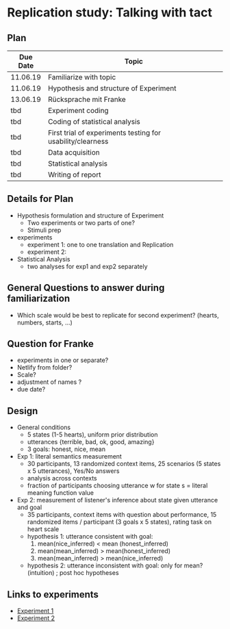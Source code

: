 # Replication study: Talking with tact
## Plan
Due Date | Topic
-----|------
11.06.19 | Familiarize with topic
11.06.19 | Hypothesis and structure of Experiment
13.06.19 | Rücksprache mit Franke
tbd | Experiment coding
tbd | Coding of statistical analysis
tbd | First trial of experiments testing for usability/clearness
tbd | Data acquisition
tbd | Statistical analysis
tbd | Writing of report

## Details for Plan
- Hypothesis formulation and structure of Experiment
  - Two experiments or two parts of one?
  - Stimuli prep
- experiments
  - experiment 1: one to one translation and Replication
  - experiment 2:
- Statistical Analysis
  - two analyses for exp1 and exp2 separately

## General Questions to answer during familiarization
- Which scale would be best to replicate for second experiment? (hearts, numbers, starts, ...)

## Question for Franke
- experiments in one or separate?
- Netlify from folder?
- Scale?
- adjustment of names ?
- due date?

## Design
- General conditions
  - 5 states (1-5 hearts), uniform prior distribution
  - utterances {terrible, bad, ok, good, amazing}
  - 3 goals: honest, nice, mean
- Exp 1: literal semantics measurement
  - 30 participants, 13 randomized context items, 25 scenarios (5 states x 5 utterances), Yes/No answers
  - analysis across contexts
  - fraction of participants choosing utterance w for state s = literal meaning function value
- Exp 2: measurement of listener's inference about state given utterance and goal
  - 35 participants, context items with question about performance, 15 randomized items / participant (3 goals x 5 states), rating task on heart scale
  - hypothesis 1: utterance consistent with goal:
    1. mean(nice_inferred) < mean (honest_inferred)
    2. mean(mean_inferred) > mean(honest_inferred)
    3. mean(mean_inferred) > mean(nice_inferred)
  - hypothesis 2: utterance inconsistent with goal: only for mean? (intuition) ; post hoc hypotheses

## Links to experiments
- [Experiment 1](http://langcog.stanford.edu/expts/EJY/polgrice/L2_S/polgrice_L2_S.html)
- [Experiment 2](http://langcog.stanford.edu/expts/EJY/polgrice/L2_J/polgrice_L2_J.html)
